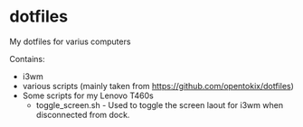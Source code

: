# dotfiles
My dotfiles for varius computers

Contains:
 * i3wm
 * various scripts (mainly taken from https://github.com/opentokix/dotfiles)
 * Some scripts for my Lenovo T460s
   * toggle_screen.sh - Used to toggle the screen laout for i3wm when disconnected from dock.
 
